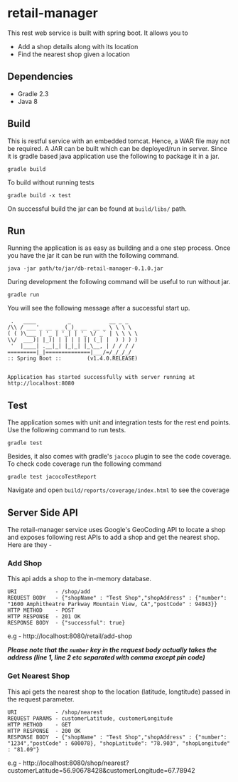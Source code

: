 # retail-manager
This rest web service is built with spring boot. It allows you to
- Add a shop details along with its location
- Find the nearest shop given a location

## Dependencies

- Gradle 2.3
- Java 8

## Build

This is restful service with an embedded tomcat. Hence, a WAR file may not be required. A JAR can be built which can be deployed/run in server. Since it is gradle based java application use the following to package it in a jar.

```
gradle build
```
To build without running tests

```
gradle build -x test
```

On successful build the jar can be found at `build/libs/` path.

## Run

Running the application is as easy as building and a one step process. Once you have the jar it can be run with the following command.

```
java -jar path/to/jar/db-retail-manager-0.1.0.jar
```
During development the following command will be useful to run without jar.

```
gradle run
```

You will see the following message after a successful start up.
 ```
  .   ____          _            __ _ _
 /\\ / ___'_ __ _ _(_)_ __  __ _ \ \ \ \
( ( )\___ | '_ | '_| | '_ \/ _` | \ \ \ \
 \\/  ___)| |_)| | | | | || (_| |  ) ) ) )
  '  |____| .__|_| |_|_| |_\__, | / / / /
 =========|_|==============|___/=/_/_/_/
 :: Spring Boot ::        (v1.4.0.RELEASE)


Application has started successfully with server running at http://localhost:8080
```


## Test

The application somes with unit and integration tests for the rest end points. Use the following command to run tests.

```
gradle test
```

Besides, it also comes with gradle's `jacoco` plugin to see the code coverage. To check code coverage run the following command

```
gradle test jacocoTestReport
```

Navigate and open `build/reports/coverage/index.html` to see the coverage

## Server Side API
The retail-manager service uses Google's GeoCoding API to locate a shop and exposes following rest APIs to add a shop and get the nearest shop. Here are they -

### Add Shop

This api adds a shop to the in-memory database.

```
URI            - /shop/add
REQUEST BODY   - {"shopName" : "Test Shop","shopAddress" : {"number": "1600 Amphitheatre Parkway Mountain View, CA","postCode" : 94043}}
HTTP METHOD    - POST
HTTP RESPONSE  - 201 OK
RESPONSE BODY  - {"successful": true}
```
e.g - http://localhost:8080/retail/add-shop

_**Please note that the `number` key in the request body actually takes the address (line 1, line 2 etc separated with comma except pin code)**_

### Get Nearest Shop

This api gets the nearest shop to the location (latitude, longtitude) passed in the request parameter.

```
URI            - /shop/nearest
REQUEST PARAMS - customerLatitude, customerLongitude
HTTP METHOD    - GET
HTTP RESPONSE  - 200 OK
RESPONSE BODY  - {"shopName" : "Test Shop","shopAddress" : {"number": "1234","postCode" : 600078}, "shopLatitude": "78.903", "shopLongitude" : "81.09"}

```

e.g - http://localhost:8080/shop/nearest?customerLatitude=56.90678428&customerLongitude=67.78942




